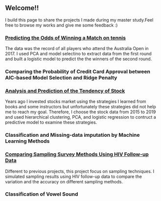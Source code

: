 ## Welcome!!

I build this page to share the projects I made during my master study.Feel free to browse my works and give me some feedback :)


### [Predicting the Odds of Winning a Match on tennis](https://github.com/ws770324/logist_AUO2017) 
The data was the record of all players who attend the Australia Open in 2017. I used PCA and model selectino to extract data from the first round and built a logistic model to predict the the winners of the second round. 

### Comparing the Probability of Credit Card Approval between AIC-based Model Selection and Ridge Penalty

### [Analysis and Prediction of the Tendency of Stock](https://github.com/ws770324/logist_stock)
Years ago I invested stocks market using the strategies I learned from books and some instructors but unfortunately these strategies did not help me to reach my goal. Therefore, I choose the stock data from 2015 to 2019 and used hierarchical clustering, PCA, and logistic regression to contruct a predictive model to examine these strategies.

### Classification and Missing-data imputation by Machine Learning Methods

### [Comparing Sampling Survey Methods Using HIV Follow-up Data](https://github.com/ws770324/surveytech_HIV)
Different to previous projects, this project focus on sampling techniques. I simulated sampling results using HIV follow-up data to compare the variation and the accuracy on different sampling methods.

### Classification of Vowel Sound

